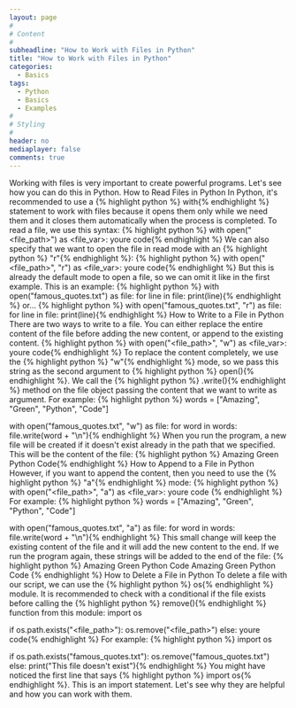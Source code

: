 ```yaml
---
layout: page
#
# Content
#
subheadline: "How to Work with Files in Python"
title: "How to Work with Files in Python"
categories:
  - Basics
tags:
  - Python
  - Basics
  - Examples
#
# Styling
#
header: no
mediaplayer: false
comments: true
---
```


Working with files is very important to create powerful programs. Let's see how you can do this in Python.
How to Read Files in Python
In Python, it's recommended to use a {% highlight python %}
with{% endhighlight %} statement to work with files because it opens them only while we need them and it closes them automatically when the process is completed.
To read a file, we use this syntax:
{% highlight python %}
with open("<file_path>") as <file_var>:
    youre code{% endhighlight %}
We can also specify that we want to open the file in read mode with an {% highlight python %}
"r"{% endhighlight %}:
{% highlight python %}
with open("<file_path>", "r") as <file_var>:
    youre code{% endhighlight %}
But this is already the default mode to open a file, so we can omit it like in the first example.
This is an example:
{% highlight python %}
with open("famous_quotes.txt") as file:
    for line in file:
        print(line){% endhighlight %}
or...
{% highlight python %}
with open("famous_quotes.txt", "r") as file:
    for line in file:
        print(line){% endhighlight %}
How to Write to a File in Python
There are two ways to write to a file. You can either replace the entire content of the file before adding the new content, or append to the existing content.
{% highlight python %}
with open("<file_path>", "w") as <file_var>:
    youre code{% endhighlight %}
To replace the content completely, we use the {% highlight python %}
"w"{% endhighlight %} mode, so we pass this string as the second argument to {% highlight python %}
open(){% endhighlight %}. We call the {% highlight python %}
.write(){% endhighlight %} method on the file object passing the content that we want to write as argument.
For example:
{% highlight python %}
words = ["Amazing", "Green", "Python", "Code"]

with open("famous_quotes.txt", "w") as file:
    for word in words:
        file.write(word + "\n"){% endhighlight %}
When you run the program, a new file will be created if it doesn't exist already in the path that we specified.
This will be the content of the file:
{% highlight python %}
Amazing
Green
Python
Code{% endhighlight %}
How to Append to a File in Python
However, if you want to append the content, then you need to use the {% highlight python %}
"a"{% endhighlight %} mode:
{% highlight python %}
with open("<file_path>", "a") as <file_var>:
    youre code
{% endhighlight %}
For example:
{% highlight python %}
words = ["Amazing", "Green", "Python", "Code"]

with open("famous_quotes.txt", "a") as file:
    for word in words:
        file.write(word + "\n"){% endhighlight %}
This small change will keep the existing content of the file and it will add the new content to the end.
If we run the program again, these strings will be added to the end of the file:
{% highlight python %}
Amazing
Green
Python
Code
Amazing
Green
Python
Code
{% endhighlight %}
How to Delete a File in Python
To delete a file with our script, we can use the {% highlight python %}
os{% endhighlight %} module. It is recommended to check with a conditional if the file exists before calling the {% highlight python %}
remove(){% endhighlight %} function from this module:
import os

if os.path.exists("<file_path>"):
  os.remove("<file_path>")
else:
  youre code{% endhighlight %}
For example:
{% highlight python %}
import os

if os.path.exists("famous_quotes.txt"):
  os.remove("famous_quotes.txt")
else:
  print("This file doesn't exist"){% endhighlight %}
You might have noticed the first line that says {% highlight python %}
import os{% endhighlight %}. This is an import statement. Let's see why they are helpful and how you can work with them.
